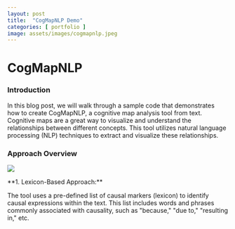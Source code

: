 ```yaml
---
layout: post
title:  "CogMapNLP Demo"
categories: [ portfolio ]
image: assets/images/cogmapnlp.jpeg
---
```


<h1>CogMapNLP</h1>
  <h3 id="news3">Introduction</h3>
      <p>In this blog post, we will walk through a sample code that demonstrates how to create CogMapNLP, a cognitive map analysis tool from text. Cognitive maps are a great way to visualize and understand the relationships between different concepts. This tool utilizes natural language processing (NLP) techniques to extract and visualize these relationships. </p>
                    
  <h3 id="news3">Approach Overview</h3>
      <img src="images/2024_1.jpg" class="col-md-5 float-left m-2 mt-4" style="max-width: 33%;" />
      <p>**1. Lexicon-Based Approach:**
      <p>The tool uses a pre-defined list of causal markers (lexicon) to identify causal expressions within the text. This list includes words and phrases commonly associated with causality, such as "because," "due to," "resulting in," etc.</p>

